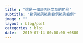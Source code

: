 ```yaml
---
title : "這是一個部落格文章的範例"
subtitle: "範例範例範例範例範例範例"
image : ""
layout : blog/post
categories : blog
date:   2019-07-14 00:00:00 +0800
---
```

